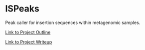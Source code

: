 # ISPeaks
Peak caller for insertion sequences within metagenomic samples.

[Link to Project Outline](https://docs.google.com/document/d/1hfsyrC_TZSxYQ6ArM7Mo9wd1wsZ82sphQKXul5EiqQA/edit?usp=sharing)

[Link to Project Writeup](https://docs.google.com/document/d/1ezMSuh59iFU3u6JEMqmw5GXxnutTGEA7GcUzXGvm4ho/edit?usp=sharing)
